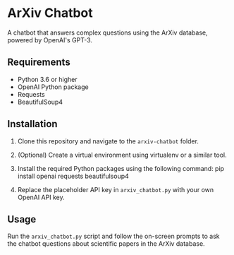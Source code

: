 # ArXiv Chatbot

A chatbot that answers complex questions using the ArXiv database, powered by OpenAI's GPT-3.

## Requirements

- Python 3.6 or higher
- OpenAI Python package
- Requests
- BeautifulSoup4

## Installation

1. Clone this repository and navigate to the `arxiv-chatbot` folder.

2. (Optional) Create a virtual environment using virtualenv or a similar tool.

3. Install the required Python packages using the following command:
    pip install openai requests beautifulsoup4

4. Replace the placeholder API key in `arxiv_chatbot.py` with your own OpenAI API key.

## Usage

Run the `arxiv_chatbot.py` script and follow the on-screen prompts to ask the chatbot questions about scientific papers in the ArXiv database.



